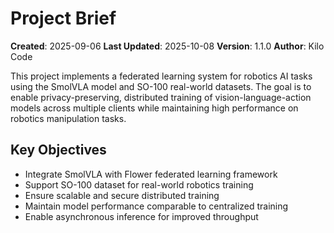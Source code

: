 # Project Brief

**Created**: 2025-09-06
**Last Updated**: 2025-10-08
**Version**: 1.1.0
**Author**: Kilo Code

This project implements a federated learning system for robotics AI tasks using the SmolVLA model and SO-100 real-world datasets. The goal is to enable privacy-preserving, distributed training of vision-language-action models across multiple clients while maintaining high performance on robotics manipulation tasks.

## Key Objectives
- Integrate SmolVLA with Flower federated learning framework
- Support SO-100 dataset for real-world robotics training
- Ensure scalable and secure distributed training
- Maintain model performance comparable to centralized training
- Enable asynchronous inference for improved throughput
